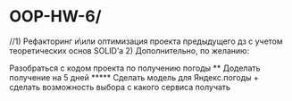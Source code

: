 # OOP-HW-6/
//1) Рефакторинг и\или оптимизация проекта предыдущего дз с учетом теоретических основ SOLID’а
2) Дополнительно, по желанию:

Разобраться с кодом проекта по получению погоды
** Доделать получение на 5 дней
***** Сделать модель для Яндекс.погоды + сделать возможность выбора с какого сервиса получать
